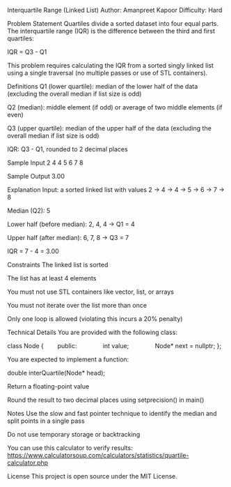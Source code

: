 Interquartile Range (Linked List)
Author: Amanpreet Kapoor
Difficulty: Hard

Problem Statement
Quartiles divide a sorted dataset into four equal parts. The interquartile range (IQR) is the difference between the third and first quartiles:

IQR = Q3 - Q1

This problem requires calculating the IQR from a sorted singly linked list using a single traversal (no multiple passes or use of STL containers).

Definitions
Q1 (lower quartile): median of the lower half of the data (excluding the overall median if list size is odd)

Q2 (median): middle element (if odd) or average of two middle elements (if even)

Q3 (upper quartile): median of the upper half of the data (excluding the overall median if list size is odd)

IQR: Q3 - Q1, rounded to 2 decimal places

Sample Input
2 4 4 5 6 7 8

Sample Output
3.00

Explanation
Input: a sorted linked list with values 2 → 4 → 4 → 5 → 6 → 7 → 8

Median (Q2): 5

Lower half (before median): 2, 4, 4 → Q1 = 4

Upper half (after median): 6, 7, 8 → Q3 = 7

IQR = 7 - 4 = 3.00

Constraints
The linked list is sorted

The list has at least 4 elements

You must not use STL containers like vector, list, or arrays

You must not iterate over the list more than once

Only one loop is allowed (violating this incurs a 20% penalty)

Technical Details
You are provided with the following class:

class Node {
  public:
    int value;
    Node* next = nullptr;
};

You are expected to implement a function:

double interQuartile(Node* head);

Return a floating-point value

Round the result to two decimal places using setprecision() in main()

Notes
Use the slow and fast pointer technique to identify the median and split points in a single pass

Do not use temporary storage or backtracking

You can use this calculator to verify results:
https://www.calculatorsoup.com/calculators/statistics/quartile-calculator.php

License
This project is open source under the MIT License.

